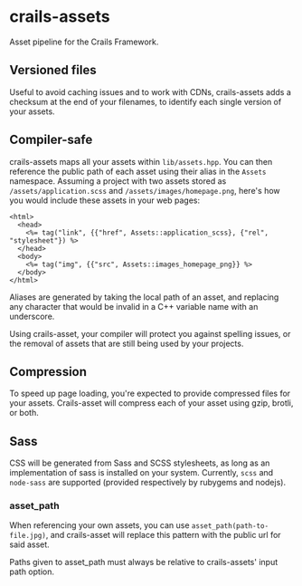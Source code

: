 # crails-assets

Asset pipeline for the Crails Framework.

## Versioned files

Useful to avoid caching issues and to work with CDNs, crails-assets adds a checksum at the end of your
filenames, to identify each single version of your assets.

## Compiler-safe

crails-assets maps all your assets within `lib/assets.hpp`. You can then reference the public path of each
asset using their alias in the `Assets` namespace. Assuming a project with two assets stored as `/assets/application.scss` and `/assets/images/homepage.png`, here's how you would include these assets in your web pages:
```
<html>
  <head>
    <%= tag("link", {{"href", Assets::application_scss}, {"rel", "stylesheet"}) %>
  </head>
  <body>
    <%= tag("img", {{"src", Assets::images_homepage_png}} %>
  </body>
</html>
```

Aliases are generated by taking the local path of an asset, and replacing any character that would be invalid
in a C++ variable name with an underscore.

Using crails-asset, your compiler will protect you against spelling issues, or the removal of assets
that are still being used by your projects.

## Compression

To speed up page loading, you're expected to provide compressed files for your assets. Crails-asset will
compress each of your asset using gzip, brotli, or both.

## Sass

CSS will be generated from Sass and SCSS stylesheets, as long as an implementation of sass is installed on your system. Currently, `scss` and `node-sass` are supported (provided respectively by rubygems and nodejs).

### asset_path

When referencing your own assets, you can use `asset_path(path-to-file.jpg)`, and crails-asset will replace this pattern with the public url for said asset.

Paths given to asset_path must always be relative to crails-assets' input path option.

